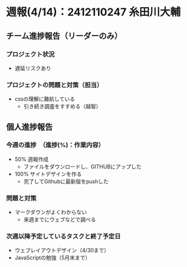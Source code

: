 # 週報(4/14)：2412110247 糸田川大輔
[](チーム進捗報告はリーダー以外は消す)
## チーム進捗報告（リーダーのみ）
### プロジェクト状況
[](予定通り/遅延リスクあり/遅延のいずれかを書く)
- 遅延リスクあり

### プロジェクトの問題と対策（担当）
[](ここは箇条書きでシンプルに書く。なければ「なし」とする)
- cssの理解に難航している
  - 引き続き調査をすすめる（越智）

[](ここまでリーダーのみ書く)
[](ここから下は全員が書く)
## 個人進捗報告
### 今週の進捗　（進捗(%)：作業内容）
[](0%:未着手,50%:開始,100%:作業完了)
- 50% 週報作成
  - ファイルをダウンロードし、GITHUBにアップした 
- 100% サイトデザインを作る 
	- 完了してGithubに最新版をpushした

### 問題と対策
[](問題：発生しているネガティブな事項。なければ「なし」とする)
[](対策：「いつまでに」、「何をするか」を明記する。)
- マークダウンがよくわからない
  - 来週までにウェブなどで調べる

### 次週以降予定しているタスクと終了予定日
[](次週やることのほか、やるべきタスクを挙げる)
- ウェブレイアウトデザイン（4/30まで）
- JavaScriptの勉強（5月末まで）
